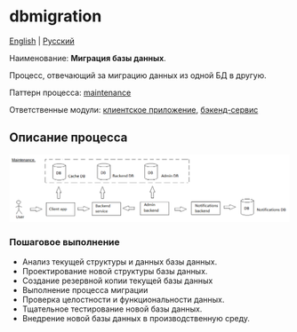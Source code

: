 # dbmigration

[English](dbmigration.md) | [Русский](dbmigration.ru.md)

Наименование: **Миграция базы данных**.

Процесс, отвечающий за миграцию данных из одной БД в другую.

Паттерн процесса: [maintenance](../../processpatterns/maintenance.ru.md)

Ответственные модули: [клиентское приложение](../../frontend/adminclient.ru.md), [бэкенд-сервис](../../backend/adminbackend.ru.md)

## Описание процесса

![maintenance_overall](../../img/processpatterns/maintenance_overall.png)

### Пошаговое выполнение

- Анализ текущей структуры и данных базы данных.
- Проектирование новой структуры базы данных.
- Создание резервной копии текущей базы данных
- Выполнение процесса миграции
- Проверка целостности и функциональности данных.
- Тщательное тестирование новой базы данных.
- Внедрение новой базы данных в производственную среду.
